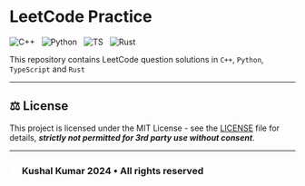 # LeetCode Practice

<img style="height:25px" src="https://github.com/bcd-kushal/LeetCode-Problems/assets/96081625/2dfa01a8-f233-49f1-9e32-bd4538c376ac" title="C++"/> &nbsp;
<img style="height:25px" src="https://github.com/bcd-kushal/LeetCode-Problems/assets/96081625/e68104ed-80a9-4d57-a1eb-019781542ce3" title="Python" /> &nbsp;
<img style="height:26px" src="https://user-images.githubusercontent.com/25181517/183890598-19a0ac2d-e88a-4005-a8df-1ee36782fde1.png" title="TS"/> &nbsp;
<img style="height:24px" src="https://github.com/bcd-kushal/LeetCode-Problems/assets/96081625/520d62c1-65ba-415b-827d-b1fe7bb10932" title="Rust" /> &nbsp;

This repository contains LeetCode question solutions in `C++`, `Python`, `TypeScript` and `Rust` 

<hr> 

## ⚖️ License
 
This project is licensed under the MIT License - see the <a href=''>LICENSE</a> file for details, ***strictly not permitted for 3rd party use without consent***.

<hr>
 
<h3><img title="Kushal-Kumar" width="18" src="https://raw.githubusercontent.com/bcd-kushal/bcd-kushal/main/assets/icons/dark/filled/kushalkumar_bg_dark.png"/>&nbsp;Kushal Kumar 2024 • All rights reserved </h3>
